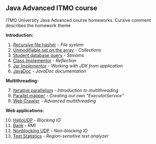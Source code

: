 ## Java Advanced ITMO course

ITMO University Java Advanced course homeworks. Cursive comment describes the homework theme

**Introduction:**

1. [Recursive file hasher](./info/kgeorgiy/ja/kozhuharov/walk) - _File system_
2. [Unmodifiable set on the array](./info/kgeorgiy/ja/kozhuharov/arrayset) - 
_Collections_
3. [Student database query](./info/kgeorgiy/ja/kozhuharov/student) - _Streams_
4. [Class Implementor](./info/kgeorgiy/ja/kozhuharov/implementor) - _Reflection_
5. [Jar Implementor](./info/kgeorgiy/ja/kozhuharov/implementor) - _Working with JDK from application_
6. [JavaDoc](./info/kgeorgiy/ja/kozhuharov/implementor) - _JavaDoc documentation_

**Multithreading:**

7. [Iterative parallelism](./info/kgeorgiy/ja/kozhuharov/concurrent) - _Introduction to multithreading_
8. [Parallel mapper](./info/kgeorgiy/ja/kozhuharov/concurrent_2) - _Creating our own "ExecutorService"_
9. [Web Crawler](./info/kgeorgiy/ja/kozhuharov/crawler) - _Advanced multithreading_

**Web applications:**

10. [HelloUDP](./info/kgeorgiy/ja/kozhuharov/hello) - _Blocking IO_
11. [Bank](./info/kgeorgiy/ja/kozhuharov/bank) - _RMI_
12. [Nonblocking UDP](./info/kgeorgiy/ja/kozhuharov/hello) - _Non-blocking IO_
13. [Text Statistics](./info/kgeorgiy/ja/kozhuharov/i18n) - _Region-sensitive text analyzer_
